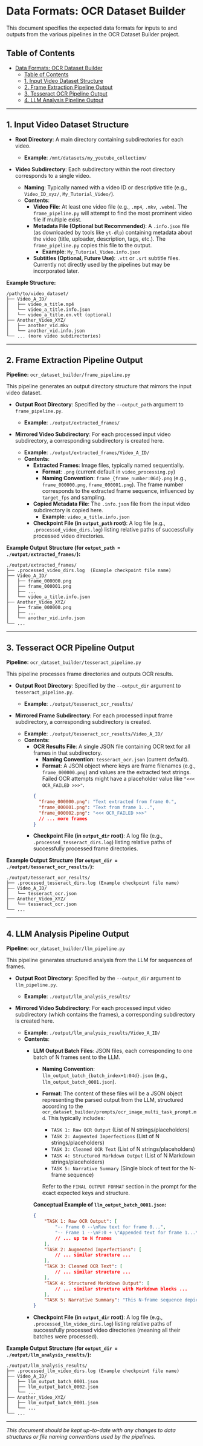 # Data Formats: OCR Dataset Builder

This document specifies the expected data formats for inputs to and outputs from the various pipelines in the OCR Dataset Builder project.

## Table of Contents

- [Data Formats: OCR Dataset Builder](#data-formats-ocr-dataset-builder)
  - [Table of Contents](#table-of-contents)
  - [1. Input Video Dataset Structure](#1-input-video-dataset-structure)
  - [2. Frame Extraction Pipeline Output](#2-frame-extraction-pipeline-output)
  - [3. Tesseract OCR Pipeline Output](#3-tesseract-ocr-pipeline-output)
  - [4. LLM Analysis Pipeline Output](#4-llm-analysis-pipeline-output)

---

## 1. Input Video Dataset Structure

*   **Root Directory**: A main directory containing subdirectories for each video.
    *   **Example**: `/mnt/datasets/my_youtube_collection/`

*   **Video Subdirectory**: Each subdirectory within the root directory corresponds to a single video.
    *   **Naming**: Typically named with a video ID or descriptive title (e.g., `Video_ID_xyz/`, `My_Tutorial_Video/`).
    *   **Contents**:
        *   **Video File**: At least one video file (e.g., `.mp4`, `.mkv`, `.webm`). The `frame_pipeline.py` will attempt to find the most prominent video file if multiple exist.
        *   **Metadata File (Optional but Recommended)**: A `.info.json` file (as downloaded by tools like `yt-dlp`) containing metadata about the video (title, uploader, description, tags, etc.). The `frame_pipeline.py` copies this file to the output.
            *   **Example**: `My_Tutorial_Video.info.json`
        *   **Subtitles (Optional, Future Use)**: `.vtt` or `.srt` subtitle files. Currently not directly used by the pipelines but may be incorporated later.

**Example Structure:**

```
/path/to/video_dataset/
├── Video_A_ID/
│   ├── video_a_title.mp4
│   └── video_a_title.info.json
│   └── video_a_title.en.vtt (optional)
├── Another_Video_XYZ/
│   ├── another_vid.mkv
│   └── another_vid.info.json
└── ... (more video subdirectories)
```

---

## 2. Frame Extraction Pipeline Output

**Pipeline:** `ocr_dataset_builder/frame_pipeline.py`

This pipeline generates an output directory structure that mirrors the input video dataset.

*   **Output Root Directory**: Specified by the `--output_path` argument to `frame_pipeline.py`.
    *   **Example**: `./output/extracted_frames/`

*   **Mirrored Video Subdirectory**: For each processed input video subdirectory, a corresponding subdirectory is created here.
    *   **Example**: `./output/extracted_frames/Video_A_ID/`
    *   **Contents**:
        *   **Extracted Frames**: Image files, typically named sequentially.
            *   **Format**: `.png` (current default in `video_processing.py`)
            *   **Naming Convention**: `frame_{frame_number:06d}.png` (e.g., `frame_000000.png`, `frame_000001.png`). The frame number corresponds to the extracted frame sequence, influenced by `target_fps` and sampling.
        *   **Copied Metadata File**: The `.info.json` file from the input video subdirectory is copied here.
            *   **Example**: `video_a_title.info.json`
        *   **Checkpoint File (in `output_path` root)**: A log file (e.g., `.processed_video_dirs.log`) listing relative paths of successfully processed video directories.

**Example Output Structure (for `output_path = ./output/extracted_frames/`):**

```
./output/extracted_frames/
├── .processed_video_dirs.log  (Example checkpoint file name)
├── Video_A_ID/
│   ├── frame_000000.png
│   ├── frame_000001.png
│   ├── ...
│   └── video_a_title.info.json
├── Another_Video_XYZ/
│   ├── frame_000000.png
│   ├── ...
│   └── another_vid.info.json
└── ...
```

---

## 3. Tesseract OCR Pipeline Output

**Pipeline:** `ocr_dataset_builder/tesseract_pipeline.py`

This pipeline processes frame directories and outputs OCR results.

*   **Output Root Directory**: Specified by the `--output_dir` argument to `tesseract_pipeline.py`.
    *   **Example**: `./output/tesseract_ocr_results/`

*   **Mirrored Frame Subdirectory**: For each processed input frame subdirectory, a corresponding subdirectory is created.
    *   **Example**: `./output/tesseract_ocr_results/Video_A_ID/`
    *   **Contents**:
        *   **OCR Results File**: A single JSON file containing OCR text for all frames in that subdirectory.
            *   **Naming Convention**: `tesseract_ocr.json` (current default).
            *   **Format**: A JSON object where keys are frame filenames (e.g., `frame_000000.png`) and values are the extracted text strings. Failed OCR attempts might have a placeholder value like `"<<< OCR_FAILED >>>"`.
            ```json
            {
              "frame_000000.png": "Text extracted from frame 0.",
              "frame_000001.png": "Text from frame 1...",
              "frame_000002.png": "<<< OCR_FAILED >>>"
              // ... more frames
            }
            ```
        *   **Checkpoint File (in `output_dir` root)**: A log file (e.g., `.processed_tesseract_dirs.log`) listing relative paths of successfully processed frame directories.

**Example Output Structure (for `output_dir = ./output/tesseract_ocr_results/`):**

```
./output/tesseract_ocr_results/
├── .processed_tesseract_dirs.log (Example checkpoint file name)
├── Video_A_ID/
│   └── tesseract_ocr.json
├── Another_Video_XYZ/
│   └── tesseract_ocr.json
└── ...
```

---

## 4. LLM Analysis Pipeline Output

**Pipeline:** `ocr_dataset_builder/llm_pipeline.py`

This pipeline generates structured analysis from the LLM for sequences of frames.

*   **Output Root Directory**: Specified by the `--output_dir` argument to `llm_pipeline.py`.
    *   **Example**: `./output/llm_analysis_results/`

*   **Mirrored Video Subdirectory**: For each processed input video subdirectory (which contains the frames), a corresponding subdirectory is created here.
    *   **Example**: `./output/llm_analysis_results/Video_A_ID/`
    *   **Contents**:
        *   **LLM Output Batch Files**: JSON files, each corresponding to one batch of N frames sent to the LLM.
            *   **Naming Convention**: `llm_output_batch_{batch_index+1:04d}.json` (e.g., `llm_output_batch_0001.json`).
            *   **Format**: The content of these files will be a JSON object representing the parsed output from the LLM, structured according to the `ocr_dataset_builder/prompts/ocr_image_multi_task_prompt.md`. This typically includes:
                *   `TASK 1: Raw OCR Output` (List of N strings/placeholders)
                *   `TASK 2: Augmented Imperfections` (List of N strings/placeholders)
                *   `TASK 3: Cleaned OCR Text` (List of N strings/placeholders)
                *   `TASK 4: Structured Markdown Output` (List of N Markdown strings/placeholders)
                *   `TASK 5: Narrative Summary` (Single block of text for the N-frame sequence)

                Refer to the `FINAL OUTPUT FORMAT` section in the prompt for the exact expected keys and structure.

            **Conceptual Example of `llm_output_batch_0001.json`:**
            ```json
            {
                "TASK 1: Raw OCR Output": [
                    "-- Frame 0 --\nRaw text for frame 0...",
                    "-- Frame 1 --\nF:0 + \"Appended text for frame 1...\""
                    // ... up to N frames
                ],
                "TASK 2: Augmented Imperfections": [
                    // ... similar structure ...
                ],
                "TASK 3: Cleaned OCR Text": [
                    // ... similar structure ...
                ],
                "TASK 4: Structured Markdown Output": [
                    // ... similar structure with Markdown blocks ...
                ],
                "TASK 5: Narrative Summary": "This N-frame sequence depicted..."
            }
            ```
        *   **Checkpoint File (in `output_dir` root)**: A log file (e.g., `.processed_llm_video_dirs.log`) listing relative paths of successfully processed video directories (meaning all their batches were processed).

**Example Output Structure (for `output_dir = ./output/llm_analysis_results/`):**

```
./output/llm_analysis_results/
├── .processed_llm_video_dirs.log (Example checkpoint file name)
├── Video_A_ID/
│   ├── llm_output_batch_0001.json
│   ├── llm_output_batch_0002.json
│   └── ...
├── Another_Video_XYZ/
│   ├── llm_output_batch_0001.json
│   └── ...
└── ...
```

---
*This document should be kept up-to-date with any changes to data structures or file naming conventions used by the pipelines.* 